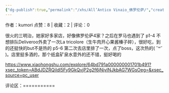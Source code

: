 ```yaml
---
{"dg-publish":true,"permalink":"/xhs/All’Antico Vinaio_佛罗伦萨/","created":"2025-03-17T22:01:52.016+08:00","updated":"2025-03-17T22:01:52.016+08:00"}
---
```


作者：kumori
点赞：8   |   收藏：2   |   评论：0

很火的三明治，她家好多家店，好像佛罗伦萨4家？之后在罗马也遇到了
p1-4 不想排队Deliveroo外卖了一次La tricolore（生牛肉开心果酱榛子碎），很好吃，到的还挺快的but不是热的
p5-6 第二次去店里排了一次，点了boss，这次热的( ˘꒳​˘ )。店里挺多酒的，那个纸盒矿泉水意外的还不错，挺好喝的

https://www.xiaohongshu.com/explore/64bd791a000000001701b491?xsec_token=ABdJDZRQiIdl5Fy9GkQvjP2g2f6jNjvINJkbAG7WGsOeg=&xsec_source=pc_user

评论区：===========


